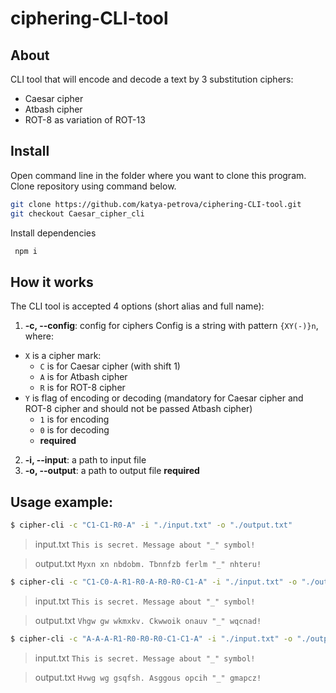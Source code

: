 # ciphering-CLI-tool

## About

CLI tool that will encode and decode a text by 3 substitution ciphers:
- Caesar cipher
- Atbash cipher
- ROT-8 as variation of ROT-13

## Install

Open command line in the folder where you want to clone this program. Clone repository using command below.
```bash
git clone https://github.com/katya-petrova/ciphering-CLI-tool.git
git checkout Caesar_cipher_cli
```

Install dependencies
```bash
 npm i
```

## How it works

The CLI tool is accepted 4 options (short alias and full name):

1.  **-c, --config**: config for ciphers
Config is a string with pattern `{XY(-)}n`, where:
  * `X` is a cipher mark:
    * `C` is for Caesar cipher (with shift 1)
    * `A` is for Atbash cipher
    * `R` is for ROT-8 cipher
  * `Y` is flag of encoding or decoding (mandatory for Caesar cipher and ROT-8 cipher and should not be passed Atbash cipher)
    * `1` is for encoding
    * `0` is for decoding
    * **required**
2.  **-i, --input**: a path to input file
3.  **-o, --output**: a path to output file
     **required**

## Usage example:

```bash
$ cipher-cli -c "C1-C1-R0-A" -i "./input.txt" -o "./output.txt"
```

> input.txt
> `This is secret. Message about "_" symbol!`

> output.txt
> `Myxn xn nbdobm. Tbnnfzb ferlm "_" nhteru!`

```bash
$ cipher-cli -c "C1-C0-A-R1-R0-A-R0-R0-C1-A" -i "./input.txt" -o "./output.txt"
```

> input.txt
> `This is secret. Message about "_" symbol!`

> output.txt
> `Vhgw gw wkmxkv. Ckwwoik onauv "_" wqcnad!`

```bash
$ cipher-cli -c "A-A-A-R1-R0-R0-R0-C1-C1-A" -i "./input.txt" -o "./output.txt"
```

> input.txt
> `This is secret. Message about "_" symbol!`

> output.txt
> `Hvwg wg gsqfsh. Asggous opcih "_" gmapcz!`
```
